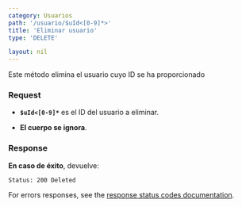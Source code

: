```yaml
---
category: Usuarios
path: '/usuario/$uId<[0-9]*>'
title: 'Eliminar usuario'
type: 'DELETE'

layout: nil
---
```


Este método elimina el usuario cuyo ID se ha proporcionado

### Request

* **`$uId<[0-9]*`** es el ID del usuario a eliminar.

* **El cuerpo se ignora**.

### Response

**En caso de éxito**, devuelve:

```Status: 200 Deleted```

For errors responses, see the [response status codes documentation](#response-status-codes).